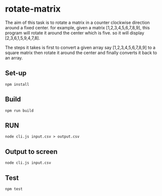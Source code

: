# rotate-matrix

The aim of this task is to rotate a matrix in a counter clockwise direction around a fixed center.
for example, given a matrix [1,2,3,4,5,6,7,8,9], this program will rotate it around the center
which is five. so it will display [2,3,6,1,5,9,4,7,8].

The steps it takes is first to convert a given array say [1,2,3,4,5,6,7,8,9] to a square matrix
then rotate it around the center and finally converts it back to an array.

## Set-up

`npm install`

## Build

`npm run build`

## RUN

`node cli.js input.csv > output.csv`

## Output to screen

`node cli.js input.csv`

## Test

`npm test`
